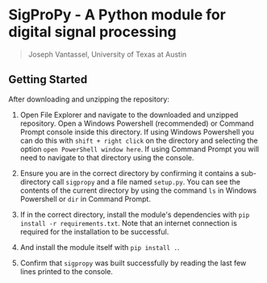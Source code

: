 # SigProPy - A Python module for digital signal processing

> Joseph Vantassel, University of Texas at Austin

## Getting Started

After downloading and unzipping the repository:

1. Open File Explorer and navigate to the downloaded and unzipped repository.
Open a Windows Powershell (recommended) or Command Prompt console inside this
directory. If using Windows Powershell you can do this with
`shift + right click` on the directory and selecting the option
`open PowerShell window here`. If using Command Prompt you will need to navigate
to that directory using the console.

2. Ensure you are in the correct directory by confirming it contains a
sub-directory call `sigpropy` and a file named `setup.py`. You can see the
contents of the current directory by using the command `ls` in Windows
Powershell or `dir` in Command Prompt.

3. If in the correct directory, install the module's dependencies with
`pip install -r requirements.txt`. Note that an internet connection is required
for the installation to be successful.

4. And install the module itself with `pip install .`.

5. Confirm that `sigpropy` was built successfully by reading the last few
lines printed to the console.
